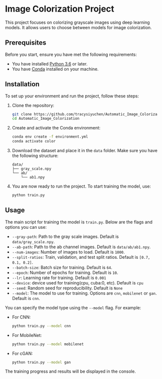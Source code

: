 # Image Colorization Project

This project focuses on colorizing grayscale images using deep learning models. It allows users to choose between models for image colorization.

## Prerequisites

Before you start, ensure you have met the following requirements:

- You have installed [Python 3.6](https://www.python.org/) or later.
- You have [Conda](https://www.anaconda.com/products/individual) installed on your machine.

## Installation

To set up your environment and run the project, follow these steps:

1. Clone the repository:
   ```sh
   git clone https://github.com/tracysiyuchen/Automatic_Image_Colorization.git
   cd Automatic_Image_Colorization
   ```

2. Create and activate the Conda environment:
   ```sh
   conda env create -f environment.yml
   conda activate color
   ```

3. Download the dataset and place it in the `data` folder. Make sure you have the following structure:
   ```plaintext
   data/
   ├── gray_scale.npy
   └── ab/
       └── ab1.npy
   ```

4. You are now ready to run the project. To start training the model, use:
   ```sh
   python train.py
   ```


## Usage
The main script for training the model is `train.py`. Below are the flags and options you can use:

- `--gray-path`: Path to the gray scale images. Default is `data/gray_scale.npy`.
- `--ab-path`: Path to the ab channel images. Default is `data/ab/ab1.npy`.
- `--num-images`: Number of images to load. Default is `1000`.
- `--split-ratios`: Train, validation, and test split ratios. Default is `[0.7, 0.1, 0.2]`.
- `--batch-size`: Batch size for training. Default is `64`.
- `--epoch`: Number of epochs for training. Default is `10`. 
- `--lr`: Learning rate for training. Default is `0.001`
- `--device`: device used for training(cpu, cuba:0, etc). Default is  `cpu`  
- `--seed`: Random seed for reproducibility. Default is  `None`  
- `--model`: The model to use for training. Options are `cnn`, `mobilenet` or `gan`. Default is `cnn`.

You can specify the model type using the `--model` flag. For example:
- For CNN: 
  ```sh
  python train.py --model cnn
  ```
- For MobileNet: 
  ```sh
  python train.py --model mobilenet
  ```
- For cGAN:
  ```sh
  python train.py --model gan
  ```

The training progress and results will be displayed in the console.
